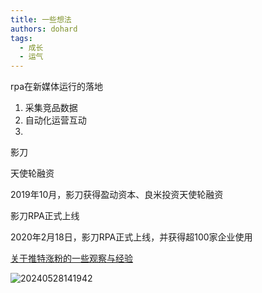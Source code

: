 ```yaml
---
title: 一些想法
authors: dohard
tags:
  - 成长
  - 运气
---
```


rpa在新媒体运行的落地

1. 采集竞品数据
2. 自动化运营互动
3.

影刀

天使轮融资

2019年10月，影刀获得盈动资本、良米投资天使轮融资

影刀RPA正式上线

2020年2月18日，影刀RPA正式上线，并获得超100家企业使用

[关于推特涨粉的一些观察与经验](https://x.com/Yangyixxxx/status/1793079657388212486)

![20240528141942](https://static.dohard.cn/20240528141942.png)
